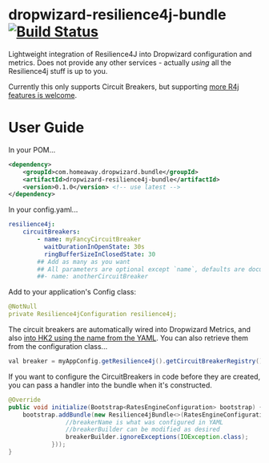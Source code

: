 dropwizard-resilience4j-bundle [![Build Status][build-icon]][build-link]
==============================
                        
[build-icon]: https://travis-ci.org/homeaway/dropwizard-resilience4j-bundle.svg?branch=master
[build-link]: https://travis-ci.org/homeaway/dropwizard-resilience4j-bundle


Lightweight integration of Resilience4J into Dropwizard configuration and metrics. Does not provide any other services - actually _using_
all the Resilience4j stuff is up to you.

Currently this only supports Circuit Breakers, but supporting [more R4j features is welcome](http://resilience4j.github.io/resilience4j/#_usage_guide).


User Guide
==============================

In your POM...
```xml
<dependency>
    <groupId>com.homeaway.dropwizard.bundle</groupId>
    <artifactId>dropwizard-resilience4j-bundle</artifactId>
    <version>0.1.0</version> <!-- use latest -->
</dependency>
```

In your config.yaml...
```yaml
resilience4j:
    circuitBreakers:
        - name: myFancyCircuitBreaker
          waitDurationInOpenState: 30s
          ringBufferSizeInClosedState: 30
        ## Add as many as you want
        ## All parameters are optional except `name`, defaults are documented in CircuitBreakerConfiguration.java
        ##- name: anotherCircuitBreaker
```

Add to your application's Config class:
```yaml
@NotNull
private Resilience4jConfiguration resilience4j;
```

The circuit breakers are automatically wired into Dropwizard Metrics, and also [into HK2 using the name from the YAML](src/main/java/com/homeaway/dropwizard/bundle/resilience4j/Resilience4jBundle.java#L93).
You can also retrieve them from the configuration class...

```java
val breaker = myAppConfig.getResilience4j().getCircuitBreakerRegistry().circuitBreaker("myFancyCircuitBreaker");
```

If you want to configure the CircuitBreakers in code before they are created, you can pass a handler into the bundle when it's constructed.
```java
@Override
public void initialize(Bootstrap<RatesEngineConfiguration> bootstrap) {
    bootstrap.addBundle(new Resilience4jBundle<>(RatesEngineConfiguration::getResilience4j, (breakerName, breakerBuilder) -> {
                //breakerName is what was configured in YAML
                //breakerBuilder can be modified as desired
                breakerBuilder.ignoreExceptions(IOException.class);
            }));
}
```
